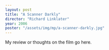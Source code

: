 ```yaml
---
layout: post
title: "A Scanner Darkly"
director: "Richard Linklater"
year: 2006
poster: "/assets/img/mp/a-scanner-darkly.jpg"
---
```


My review or thoughts on the film go here.
